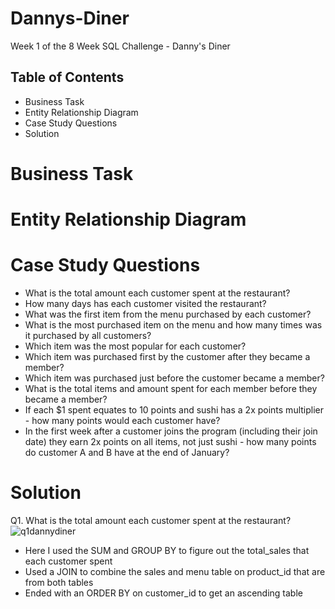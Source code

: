 # Dannys-Diner
Week 1 of the 8 Week SQL Challenge - Danny's Diner

##  Table of Contents
- Business Task 
- Entity Relationship Diagram
- Case Study Questions
- Solution


# Business Task




# Entity Relationship Diagram



# Case Study Questions
- What is the total amount each customer spent at the restaurant?
- How many days has each customer visited the restaurant?
- What was the first item from the menu purchased by each customer?
- What is the most purchased item on the menu and how many times was it purchased by all customers?
- Which item was the most popular for each customer?
- Which item was purchased first by the customer after they became a member?
- Which item was purchased just before the customer became a member?
- What is the total items and amount spent for each member before they became a member?
- If each $1 spent equates to 10 points and sushi has a 2x points multiplier - how many points would each customer have?
- In the first week after a customer joins the program (including their join date) they earn 2x points on all items, not just sushi - how many points do customer A and B have at the end of January?


# Solution 
Q1. What is the total amount each customer spent at the restaurant?
<br>
![q1dannydiner](https://user-images.githubusercontent.com/122754787/216840236-b70ceea7-9c1a-4ef9-b9c8-05ca235bfeb6.png)
<br>

- Here I used the SUM and GROUP BY to figure out the total_sales that each customer spent
- Used a JOIN to combine the sales and menu table on product_id that are from both tables
- Ended with an ORDER BY on customer_id to get an ascending table

